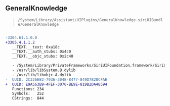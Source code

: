 ## GeneralKnowledge

> `/System/Library/Assistant/UIPlugins/GeneralKnowledge.siriUIBundle/GeneralKnowledge`

```diff

-3304.61.1.0.0
+3305.4.1.1.2
   __TEXT.__text: 0xa18c
   __TEXT.__auth_stubs: 0x4c0
   __TEXT.__objc_stubs: 0x2c40

   - /System/Library/PrivateFrameworks/SiriUIFoundation.framework/SiriUIFoundation
   - /usr/lib/libSystem.B.dylib
   - /usr/lib/libobjc.A.dylib
-  UUID: 2C326EE2-7936-304E-8477-849D7B28CFAE
+  UUID: E9A563B9-4FEF-3070-BE9E-819B2DA48594
   Functions: 234
   Symbols:   252
   CStrings:  844

```
